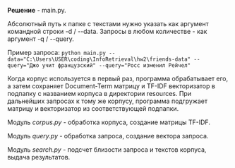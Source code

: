 **Решение** - main.py. 

Абсолютный путь к папке с текстами нужно указать как аргумент командной строки -d / --data. Запросы в любом количестве - как аргумент -q / --query. 

Пример запроса: `python main.py --data="C:\Users\USER\coding\InfoRetrieval\hw2\friends-data" --query="Джо учит французский" --query="Росс изменил Рейчел"`

Когда корпус используется в первый раз, программа обрабатывает его, а затем сохраняет Document-Term матрицу и TF-IDF векторизатор в подпапку с названием корпуса в директории resources. При дальнейших запросах к тому же корпусу, программа подгружает матрицу и векторизатор из соответствующей подпапки. 

Модуль *corpus.py* - обработка корпуса, создание матрицы TF-IDF.

Модуль *query.py* - обработка запроса, создание вектора запроса.

Модуль *search.py* - подсчет близости запроса и текстов корпуса, выдача результатов.
